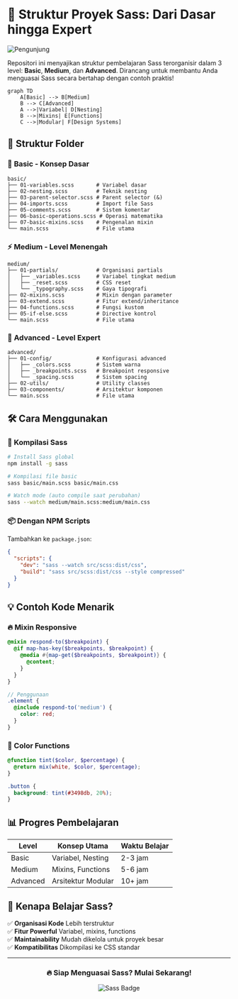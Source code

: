 # 🎨 Struktur Proyek Sass: Dari Dasar hingga Expert
<img src="https://komarev.com/ghpvc/?username=sass-pro&label=Pengunjung&color=6e40c9&style=flat" alt="Pengunjung">

Repositori ini menyajikan struktur pembelajaran Sass terorganisir dalam 3 level: **Basic**, **Medium**, dan **Advanced**. Dirancang untuk membantu Anda menguasai Sass secara bertahap dengan contoh praktis!

```mermaid
graph TD
    A[Basic] --> B[Medium]
    B --> C[Advanced]
    A -->|Variabel| D[Nesting]
    B -->|Mixins| E[Functions]
    C -->|Modular| F[Design Systems]
```

## 📂 Struktur Folder

### 🧩 **Basic** - Konsep Dasar
```
basic/
├── 01-variables.scss       # Variabel dasar
├── 02-nesting.scss         # Teknik nesting
├── 03-parent-selector.scss # Parent selector (&)
├── 04-imports.scss         # Import file Sass
├── 05-comments.scss        # Sistem komentar
├── 06-basic-operations.scss # Operasi matematika
├── 07-basic-mixins.scss    # Pengenalan mixin
└── main.scss               # File utama
```

### ⚡ **Medium** - Level Menengah
```
medium/
├── 01-partials/            # Organisasi partials
│   ├── _variables.scss     # Variabel tingkat medium
│   ├── _reset.scss         # CSS reset
│   └── _typography.scss    # Gaya tipografi
├── 02-mixins.scss          # Mixin dengan parameter
├── 03-extend.scss          # Fitur extend/inheritance
├── 04-functions.scss       # Fungsi kustom
├── 05-if-else.scss         # Directive kontrol
└── main.scss               # File utama
```

### 🚀 **Advanced** - Level Expert
```
advanced/
├── 01-config/              # Konfigurasi advanced
│   ├── _colors.scss        # Sistem warna
│   ├── _breakpoints.scss   # Breakpoint responsive
│   └── _spacing.scss       # Sistem spacing
├── 02-utils/               # Utility classes
├── 03-components/          # Arsitektur komponen
└── main.scss               # File utama
```

## 🛠 Cara Menggunakan

### 🔧 Kompilasi Sass
```bash
# Install Sass global
npm install -g sass

# Kompilasi file basic
sass basic/main.scss basic/main.css

# Watch mode (auto compile saat perubahan)
sass --watch medium/main.scss:medium/main.css
```

### 📦 Dengan NPM Scripts
Tambahkan ke `package.json`:
```json
{
  "scripts": {
    "dev": "sass --watch src/scss:dist/css",
    "build": "sass src/scss:dist/css --style compressed"
  }
}
```

## 💡 Contoh Kode Menarik

### 🔥 Mixin Responsive
```scss
@mixin respond-to($breakpoint) {
  @if map-has-key($breakpoints, $breakpoint) {
    @media #{map-get($breakpoints, $breakpoint)} {
      @content;
    }
  }
}

// Penggunaan
.element {
  @include respond-to('medium') {
    color: red;
  }
}
```

### 🎨 Color Functions
```scss
@function tint($color, $percentage) {
  @return mix(white, $color, $percentage);
}

.button {
  background: tint(#3498db, 20%);
}
```

## 📊 Progres Pembelajaran

| Level | Konsep Utama | Waktu Belajar |
|-------|--------------|---------------|
| Basic | Variabel, Nesting | 2-3 jam |
| Medium | Mixins, Functions | 5-6 jam |
| Advanced | Arsitektur Modular | 10+ jam |

## 🚀 Kenapa Belajar Sass?

✅ **Organisasi Kode** Lebih terstruktur  
✅ **Fitur Powerful** Variabel, mixins, functions  
✅ **Maintainability** Mudah dikelola untuk proyek besar  
✅ **Kompatibilitas** Dikompilasi ke CSS standar  

---

<div align="center">
  <h3>🔥 Siap Menguasai Sass? Mulai Sekarang!</h3>
  <img src="https://img.shields.io/badge/Sass-CC6699?style=for-the-badge&logo=sass&logoColor=white" alt="Sass Badge">
  
</div>
